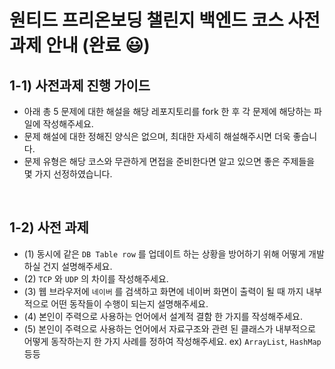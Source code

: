 #  원티드 프리온보딩 챌린지 백엔드 코스 사전과제 안내 (완료 😃)
## 1-1) 사전과제 진행 가이드
- 아래 총 5 문제에 대한 해설을 해당 레포지토리를 fork 한 후 각 문제에 해당하는 파일에 작성해주세요.
- 문제 해설에 대한 정해진 양식은 없으며, 최대한 자세히 해설해주시면 더욱 좋습니다.
- 문제 유형은 해당 코스와 무관하게 면접을 준비한다면 알고 있으면 좋은 주제들을 몇 가지 선정하였습니다.

<br>

## 1-2) 사전 과제 
- (1) 동시에 같은 `DB Table row` 를 업데이트 하는 상황을 방어하기 위해 어떻게 개발하실 건지 설명해주세요.
- (2) `TCP` 와 `UDP` 의 차이를 작성해주세요.
- (3) 웹 브라우저에 `네이버` 를 검색하고 화면에 네이버 화면이 출력이 될 때 까지 내부적으로 어떤 동작들이 수행이 되는지 설명해주세요.
- (4) 본인이 주력으로 사용하는 언어에서 설계적 결함 한 가지를 작성해주세요.
- (5) 본인이 주력으로 사용하는 언어에서 자료구조와 관련 된 클래스가 내부적으로 어떻게 동작하는지 한 가지 사례를 정하여 작성해주세요. ex) `ArrayList`, `HashMap` 등등
